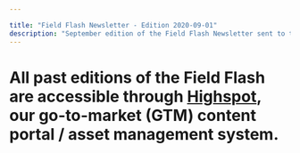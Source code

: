 ```yaml
---

title: "Field Flash Newsletter - Edition 2020-09-01"
description: "September edition of the Field Flash Newsletter sent to the GitLab Field (Sales, CS, SDR) team and stakeholders"
---
```


# All past editions of the Field Flash are accessible through [Highspot](https://gitlab.highspot.com/spots/615dd89c0d9b82c44eeab9c6?list=62157017ca1f39f7122e49e6&overview=false), our go-to-market (GTM) content portal / asset management system.
